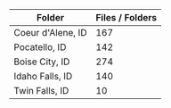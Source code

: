 | Folder            |   Files / Folders |
|-------------------|-------------------|
| Coeur d'Alene, ID |               167 |
| Pocatello, ID     |               142 |
| Boise City, ID    |               274 |
| Idaho Falls, ID   |               140 |
| Twin Falls, ID    |                10 |